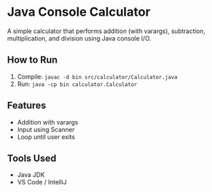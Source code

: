 # Java Console Calculator

A simple calculator that performs addition (with varargs), subtraction, multiplication, and division using Java console I/O.

## How to Run
1. Compile:
   `javac -d bin src/calculator/Calculator.java`
2. Run:
   `java -cp bin calculator.Calculator`

## Features
- Addition with varargs
- Input using Scanner
- Loop until user exits

## Tools Used
- Java JDK
- VS Code / IntelliJ
